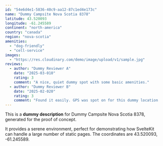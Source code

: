 ```yaml
---
id: "54e6d4e1-5836-40c9-aa12-87c1ed4e173c"
name: "Dummy Campsite Nova Scotia 8378"
latitude: 43.520093
longitude: -61.245589
continent: "north-america"
country: "canada"
region: "nova-scotia"
amenities:
  - "dog-friendly"
  - "cell-service"
images:
  - "https://res.cloudinary.com/demo/image/upload/v1/sample.jpg"
reviews:
  - author: "Dummy Reviewer A"
    date: "2025-03-010"
    rating: 3
    comment: "A nice, quiet dummy spot with some basic amenities."
  - author: "Dummy Reviewer B"
    date: "2025-02-020"
    rating: 3
    comment: "Found it easily. GPS was spot on for this dummy location."
---
```


This is a **dummy description** for Dummy Campsite Nova Scotia 8378, generated for the proof of concept.

It provides a serene environment, perfect for demonstrating how SvelteKit can handle a large number of static pages. The coordinates are 43.520093, -61.245589.
